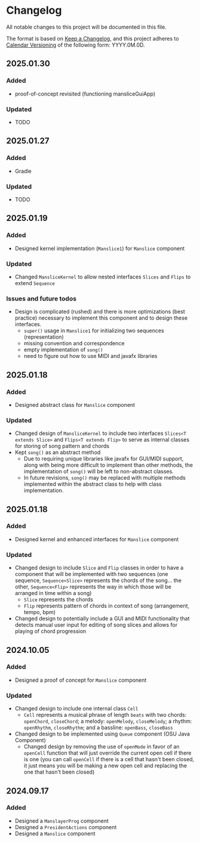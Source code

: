 # Changelog

All notable changes to this project will be documented in this file.

The format is based on [Keep a Changelog](https://keepachangelog.com/en/1.1.0/),
and this project adheres to [Calendar Versioning](https://calver.org/) of
the following form: YYYY.0M.0D.

## 2025.01.30

### Added

- proof-of-concept revisited (functioning mansliceGuiApp)

### Updated

- TODO

## 2025.01.27

### Added

- Gradle

### Updated

- TODO

## 2025.01.19

### Added

- Designed kernel implementation (`Manslice1`) for `Manslice` component

### Updated

- Changed `MansliceKernel` to allow nested interfaces `Slices` and `Flips` to
  extend `Sequence`

### Issues and future todos

- Design is complicated (rushed) and there is more optimizations (best
  practice) necessary to implement this component and to design these
  interfaces.
    - `super()` usage in `Manslice1` for initializing two sequences
      (representation)
    - missing convention and correspondence
    - empty implementation of `song()`
    - need to figure out how to use MIDI and javafx libraries

## 2025.01.18

### Added

- Designed abstract class for `Manslice` component

### Updated

- Changed design of `MansliceKernel` to include two interfaces `Slices<T
  extends Slice>` and `Flips<T extends Flip>` to serve as internal classes for
  storing of song pattern and chords
- Kept `song()` as an abstract method
    - Due to requiring unique libraries like javafx for GUI/MIDI support, along
      with being more difficult to implement than other methods, the
      implementation of `song()` will be left to non-abstract classes.
    - In future revisions, `song()` may be replaced with multiple methods
      implemented within the abstract class to help with class implementation.

## 2025.01.18

### Added

- Designed kernel and enhanced interfaces for `Manslice` component

### Updated

- Changed design to include `Slice` and `Flip` classes in order to have a
  component that will be implemented with two sequences (one sequence,
  `Sequence<Slice>` represents the chords of the song... the other,
  `Sequence<Flip>` represents the way in which those will be arranged in time
  within a song)
    - `Slice` represents the chords
    - `Flip` represents pattern of chords in context of song (arrangement,
      tempo, bpm)
- Changed design to potentially include a GUI and MIDI functionality that
  detects manual user input for editing of song slices and allows for playing
  of chord progression

## 2024.10.05

### Added

- Designed a proof of concept for `Manslice` component

### Updated

- Changed design to include one internal class `Cell`
    - `Cell` represents a musical phrase of length `beats` with two chords:
      `openChord`, `closeChord`; a melody: `openMelody`, `closeMelody`; a
      rhythm: `openRhythm`, `closeRhythm`; and a bassline: `openBass`,
      `closeBass`
- Changed design to be implemented using `Queue` component (OSU Java Component)
    - Changed design by removing the use of `openMode` in favor of an
      `openCell` function that will just override the current open cell if
      there is one (you can call `openCell` if there is a cell that hasn't been
      closed, it just means you will be making a new open cell and replacing
      the one that hasn't been closed)

## 2024.09.17

### Added

- Designed a `ManslayerProg` component
- Designed a `PresidentActions` component
- Designed a `Manslice` component

